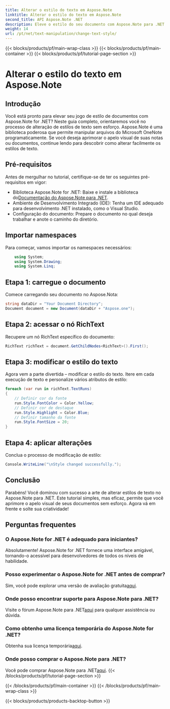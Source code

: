 ```yaml
---
title: Alterar o estilo do texto em Aspose.Note
linktitle: Alterar o estilo do texto em Aspose.Note
second_title: API Aspose.Note .NET
description: Eleve o estilo do seu documento com Aspose.Note para .NET. Aprenda como alterar estilos de texto sem esforço neste guia passo a passo. Experimente Grátis!
weight: 14
url: /pt/net/text-manipulation/change-text-style/
---
```


{{< blocks/products/pf/main-wrap-class >}}
{{< blocks/products/pf/main-container >}}
{{< blocks/products/pf/tutorial-page-section >}}

# Alterar o estilo do texto em Aspose.Note

## Introdução
Você está pronto para elevar seu jogo de estilo de documentos com Aspose.Note for .NET? Neste guia completo, orientaremos você no processo de alteração de estilos de texto sem esforço. Aspose.Note é uma biblioteca poderosa que permite manipular arquivos do Microsoft OneNote programaticamente. Se você deseja aprimorar o apelo visual de suas notas ou documentos, continue lendo para descobrir como alterar facilmente os estilos de texto.
## Pré-requisitos
Antes de mergulhar no tutorial, certifique-se de ter os seguintes pré-requisitos em vigor:
-  Biblioteca Aspose.Note for .NET: Baixe e instale a biblioteca do[Documentação do Aspose.Note para .NET](https://reference.aspose.com/note/net/).
- Ambiente de Desenvolvimento Integrado (IDE): Tenha um IDE adequado para desenvolvimento .NET instalado, como o Visual Studio.
- Configuração do documento: Prepare o documento no qual deseja trabalhar e anote o caminho do diretório.
## Importar namespaces
Para começar, vamos importar os namespaces necessários:
```csharp
    using System;
    using System.Drawing;
    using System.Linq;
```
## Etapa 1: carregue o documento
Comece carregando seu documento no Aspose.Nota:
```csharp
string dataDir = "Your Document Directory";
Document document = new Document(dataDir + "Aspose.one");
```
## Etapa 2: acessar o nó RichText
Recupere um nó RichText específico do documento:
```csharp
RichText richText = document.GetChildNodes<RichText>().First();
```
## Etapa 3: modificar o estilo do texto
Agora vem a parte divertida – modificar o estilo do texto. Itere em cada execução de texto e personalize vários atributos de estilo:
```csharp
foreach (var run in richText.TextRuns)
{
    // Definir cor da fonte
    run.Style.FontColor = Color.Yellow;
    // Definir cor de destaque
    run.Style.Highlight = Color.Blue;
    // Definir tamanho da fonte
    run.Style.FontSize = 20;
}
```
## Etapa 4: aplicar alterações
Conclua o processo de modificação de estilo:
```csharp
Console.WriteLine("\nStyle changed successfully.");
```
## Conclusão
Parabéns! Você dominou com sucesso a arte de alterar estilos de texto no Aspose.Note para .NET. Este tutorial simples, mas eficaz, permite que você aprimore o apelo visual de seus documentos sem esforço. Agora vá em frente e solte sua criatividade!
## Perguntas frequentes
### O Aspose.Note for .NET é adequado para iniciantes?
Absolutamente! Aspose.Note for .NET fornece uma interface amigável, tornando-o acessível para desenvolvedores de todos os níveis de habilidade.
### Posso experimentar o Aspose.Note for .NET antes de comprar?
 Sim, você pode explorar uma versão de avaliação gratuita[aqui](https://releases.aspose.com/).
### Onde posso encontrar suporte para Aspose.Note para .NET?
 Visite o fórum Aspose.Note para .NET[aqui](https://forum.aspose.com/c/note/28) para qualquer assistência ou dúvida.
### Como obtenho uma licença temporária do Aspose.Note for .NET?
 Obtenha sua licença temporária[aqui](https://purchase.aspose.com/temporary-license/).
### Onde posso comprar o Aspose.Note para .NET?
 Você pode comprar Aspose.Note para .NET[aqui](https://purchase.aspose.com/buy).
{{< /blocks/products/pf/tutorial-page-section >}}

{{< /blocks/products/pf/main-container >}}
{{< /blocks/products/pf/main-wrap-class >}}

{{< blocks/products/products-backtop-button >}}
